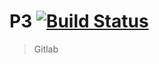 
# P3 [![Build Status](https://travis-ci.com/KROSF/POO.svg?token=zVqCJjANzyzv4vjnQQ4m&branch=P3)](https://travis-ci.com/KROSF/POO)

> Gitlab
